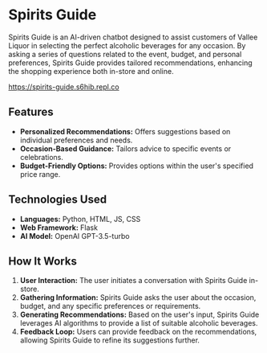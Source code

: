 # Spirits Guide

Spirits Guide is an AI-driven chatbot designed to assist customers of Vallee Liquor in selecting the perfect alcoholic beverages for any occasion. By asking a series of questions related to the event, budget, and personal preferences, Spirits Guide provides tailored recommendations, enhancing the shopping experience both in-store and online.

https://spirits-guide.s6hib.repl.co 

## Features

- **Personalized Recommendations:** Offers suggestions based on individual preferences and needs.
- **Occasion-Based Guidance:** Tailors advice to specific events or celebrations.
- **Budget-Friendly Options:** Provides options within the user's specified price range.

## Technologies Used

- **Languages:** Python, HTML, JS, CSS
- **Web Framework:** Flask
- **AI Model:** OpenAI GPT-3.5-turbo

## How It Works

1. **User Interaction:** The user initiates a conversation with Spirits Guide in-store.
2. **Gathering Information:** Spirits Guide asks the user about the occasion, budget, and any specific preferences or requirements.
3. **Generating Recommendations:** Based on the user's input, Spirits Guide leverages AI algorithms to provide a list of suitable alcoholic beverages.
4. **Feedback Loop:** Users can provide feedback on the recommendations, allowing Spirits Guide to refine its suggestions further.
